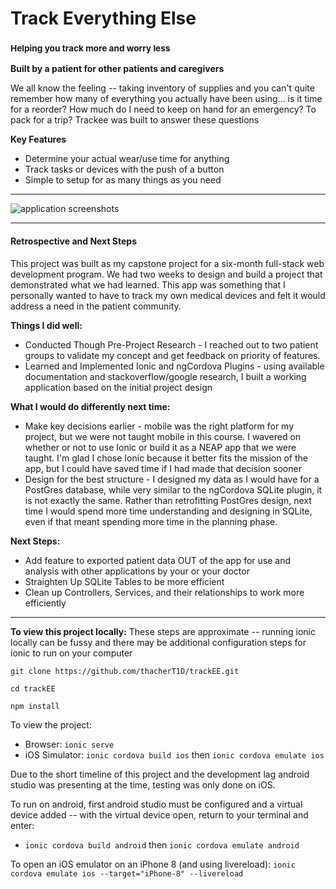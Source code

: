 Track Everything Else
=====================
<h3><small>Helping you track more and worry less</small></h3>
  <p><strong>Built by a patient for other patients and caregivers</strong></p>
  <p>We all know the feeling -- taking inventory of supplies and you can't quite remember how many of everything you actually have been using... is it time for a reorder? How much do I need to keep on hand for an emergency? To pack for a trip? Trackee was built to answer these questions</p>
  <p><strong>Key Features</strong></p>
  <ul>
    <li> Determine your actual wear/use time for anything</li>
    <li> Track tasks or devices with the push of a button</li>
    <li> Simple to setup for as many things as you need</li>
  </ul>

----------------------------------

![application screenshots](https://raw.githubusercontent.com/thacherT1D/trackEE/master/trackEE-screens.png)

----------------------------------

<h4>Retrospective and Next Steps</h4>
This project was built as my capstone project for a six-month full-stack web development program. We had two weeks to design and build a project that demonstrated what we had learned. This app was something that I personally wanted to have to track my own medical devices and felt it would address a need in the patient community.

**Things I did well:**
<ul>
  <li>Conducted Though Pre-Project Research - I reached out to two patient groups to validate my concept and get feedback on priority of features. </li>
  <li>Learned and Implemented Ionic and ngCordova Plugins - using available documentation and stackoverflow/google research, I built a working application based on the initial project design</li>

</ul>

**What I would do differently next time:**
<ul>
  <li>Make key decisions earlier - mobile was the right platform for my project, but we were not taught mobile in this course. I wavered on whether or not to use Ionic or build it as a NEAP app that we were taught. I'm glad I chose Ionic because it better fits the mission of the app, but I could have saved time if I had made that decision sooner</li>
  <li>Design for the best structure - I designed my data as I would have for a PostGres database, while very similar to the ngCordova SQLite plugin, it is not exactly the same. Rather than retrofitting PostGres design, next time I would spend more time understanding and designing in SQLite, even if that meant spending more time in the planning phase.</li>
</ul>

**Next Steps:**
<ul>
  <li>Add feature to exported patient data OUT of the app for use and analysis with other applications by your or your doctor</li>
  <li>Straighten Up SQLite Tables to be more efficient</li>
  <li>Clean up Controllers, Services, and their relationships to work more efficiently </li>
</ul>

----------------------------------

**To view this project locally:**
These steps are approximate -- running ionic locally can be fussy and there may be additional configuration steps for ionic to run on your computer

`git clone https://github.com/thacherT1D/trackEE.git`

`cd trackEE`

`npm install`

To view the project:
- Browser: `ionic serve`
- iOS Simulator: `ionic cordova build ios` then `ionic cordova emulate ios`

Due to the short timeline of this project and the development lag android studio was presenting at the time, testing was only done on iOS.

To run on android, first android studio must be configured and a virtual device added -- with the virtual device open, return to your terminal and enter:
- `ionic cordova build android` then `ionic cordova emulate android`


To open an iOS emulator on an iPhone 8 (and using livereload):
`ionic cordova emulate ios --target="iPhone-8" --livereload`
